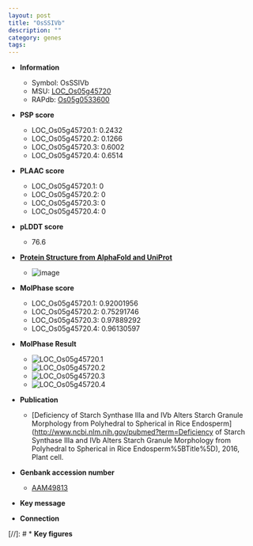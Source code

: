 ```yaml
---
layout: post
title: "OsSSIVb"
description: ""
category: genes
tags: 
---
```


* **Information**  
    + Symbol: OsSSIVb  
    + MSU: [LOC_Os05g45720](http://rice.plantbiology.msu.edu/cgi-bin/ORF_infopage.cgi?orf=LOC_Os05g45720)  
    + RAPdb: [Os05g0533600](http://rapdb.dna.affrc.go.jp/viewer/gbrowse_details/irgsp1?name=Os05g0533600)  

* **PSP score**  
    + LOC_Os05g45720.1: 0.2432 
    + LOC_Os05g45720.2: 0.1266 
    + LOC_Os05g45720.3: 0.6002 
    + LOC_Os05g45720.4: 0.6514 

* **PLAAC score**  
    + LOC_Os05g45720.1: 0 
    + LOC_Os05g45720.2: 0 
    + LOC_Os05g45720.3: 0 
    + LOC_Os05g45720.4: 0 

* **pLDDT score**
    + 76.6

* **[Protein Structure from AlphaFold and UniProt](https://www.uniprot.org/uniprotkb/Q84VC7/entry#structure)**
    + ![image](https://ricepsp.github.io/images/Q8/AF-Q84VC7-F1.png)

* **MolPhase score**
    + LOC_Os05g45720.1: 0.92001956
    + LOC_Os05g45720.2: 0.75291746
    + LOC_Os05g45720.3: 0.97889292
    + LOC_Os05g45720.4: 0.96130597

* **MolPhase Result**
    + ![LOC_Os05g45720.1](https://304243504.github.io/Pictures/LOC_Os05g/LOC_Os05g45720.1.png)
    + ![LOC_Os05g45720.2](https://304243504.github.io/Pictures/LOC_Os05g/LOC_Os05g45720.2.png)
    + ![LOC_Os05g45720.3](https://304243504.github.io/Pictures/LOC_Os05g/LOC_Os05g45720.3.png)
    + ![LOC_Os05g45720.4](https://304243504.github.io/Pictures/LOC_Os05g/LOC_Os05g45720.4.png)

* **Publication**  
    + [Deficiency of Starch Synthase IIIa and IVb Alters Starch Granule Morphology from Polyhedral to Spherical in Rice Endosperm](http://www.ncbi.nlm.nih.gov/pubmed?term=Deficiency of Starch Synthase IIIa and IVb Alters Starch Granule Morphology from Polyhedral to Spherical in Rice Endosperm%5BTitle%5D), 2016, Plant cell.

* **Genbank accession number**  
    + [AAM49813](http://www.ncbi.nlm.nih.gov/nuccore/AAM49813)

* **Key message**  

* **Connection**  

[//]: # * **Key figures**  


